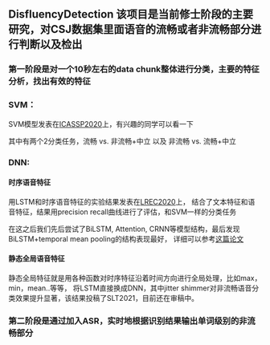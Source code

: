 ## DisfluencyDetection 该项目是当前修士阶段的主要研究，对CSJ数据集里面语音的流畅或者非流畅部分进行判断以及检出

### 第一阶段是对一个10秒左右的data chunk整体进行分类，主要的特征分析，找出有效的特征

### SVM：

SVM模型发表在[ICASSP2020](https://ieeexplore.ieee.org/document/9053452)上，有兴趣的同学可以看一下

其中有两个2分类任务，流畅 vs. 非流畅+中立 以及 非流畅 vs. 流畅+中立

### DNN:

#### 时序语音特征

用LSTM和时序语音特征的实验结果发表在[LREC2020](https://www.aclweb.org/anthology/2020.lrec-1.791/)上，
结合了文本特征和语音特征，结果用precision recall曲线进行了评估，和SVM一样的分类任务

在这之后我们先后尝试了BiLSTM, Attention, CRNN等模型结构，最后发现BiLSTM+temporal mean pooling的结构表现最好，
详细可以参考[这篇论文](https://ieeexplore.ieee.org/document/8272614)

#### 静态全局语音特征

静态全局特征就是用各种函数对时序特征沿着时间方向进行全局处理，比如max，min，mean..等等，
将LSTM直接换成DNN，其中jitter shimmer对非流畅语音分类效果提升显著，该结果投稿了SLT2021，目前还在审稿中。


### 第二阶段是通过加入ASR，实时地根据识别结果输出单词级别的非流畅部分
